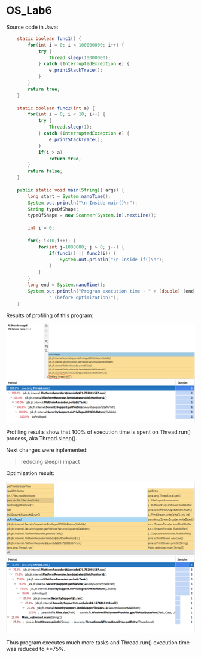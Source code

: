 # OS_Lab6

Source code in Java:
```Java
    static boolean func1() {
        for(int i = 0; i < 100000000; i++) {
            try {
                Thread.sleep(10000000);
            } catch (InterruptedException e) {
                e.printStackTrace();
            }
        }
        return true;
    }

    static boolean func2(int a) {
        for(int i = 0; i < 10; i++) {
            try {
                Thread.sleep(1);
            } catch (InterruptedException e) {
                e.printStackTrace();
            }
            if(i > a)
                return true;
        }
        return false;
    }

    public static void main(String[] args) {
        long start = System.nanoTime();
        System.out.println("\n Inside main()\n");
        String typeOfShape;
        typeOfShape = new Scanner(System.in).nextLine();

        int i = 0;

        for(; i<10;i++); {
            for(int j=1000000; j > 0; j--) {
                if(func1() || func2(i)) {
                    System.out.println("\n Inside if()\n");
                }
            }
        }
        long end = System.nanoTime();
        System.out.println("Program execution time - " + (double) (end - start) / Math.pow(10, 9) +
                " (before optimization)");
    }
```
Results of profiling of this program:

![profiling](1.PNG "profiling")
![profiling_tree](кервеокеокве.PNG "profiling_tree")

Profiling results show that 100% of execution time is spent on Thread.run() process, aka Thread.sleep().

Next changes were inplemented:

> reducing sleep() impact

Optimization result:

![profiling_opt](2325.PNG "profiling opt")
![profiling_tree_opt](куып3укп.PNG "profiling tree opt")

Thus program executes much more tasks and Thread.run() execution time was reduced to **75%.
